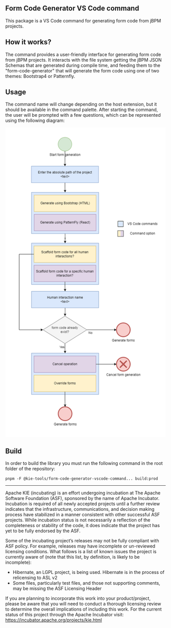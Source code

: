 <!--
   Licensed to the Apache Software Foundation (ASF) under one
   or more contributor license agreements.  See the NOTICE file
   distributed with this work for additional information
   regarding copyright ownership.  The ASF licenses this file
   to you under the Apache License, Version 2.0 (the
   "License"); you may not use this file except in compliance
   with the License.  You may obtain a copy of the License at
     http://www.apache.org/licenses/LICENSE-2.0
   Unless required by applicable law or agreed to in writing,
   software distributed under the License is distributed on an
   "AS IS" BASIS, WITHOUT WARRANTIES OR CONDITIONS OF ANY
   KIND, either express or implied.  See the License for the
   specific language governing permissions and limitations
   under the License.
-->

## Form Code Generator VS Code command

This package is a VS Code command for generating form code from jBPM projects.

## How it works?

The command provides a user-friendly interface for generating form code from jBPM projects. It interacts with the file system getting the jBPM JSON Schemas that are generated during compile time, and feeding them to the "form-code-generator" that will generate the form code using one of two themes: Bootstrap4 or Patternfly.

## Usage

The command name will change depending on the host extension, but it should be available in the command palette. After starting the command, the user will be prompted with a few questions, which can be represented using the following diagram:

![VS Code command diagram](./docs/vscode-command-diagram.png?raw=true "VS Code command diagram")

## Build

In order to build the library you must run the following command in the root folder of the repository:

```shell script
pnpm -F @kie-tools/form-code-generator-vscode-command... build:prod
```

---

Apache KIE (incubating) is an effort undergoing incubation at The Apache Software
Foundation (ASF), sponsored by the name of Apache Incubator. Incubation is
required of all newly accepted projects until a further review indicates that
the infrastructure, communications, and decision making process have stabilized
in a manner consistent with other successful ASF projects. While incubation
status is not necessarily a reflection of the completeness or stability of the
code, it does indicate that the project has yet to be fully endorsed by the ASF.

Some of the incubating project’s releases may not be fully compliant with ASF
policy. For example, releases may have incomplete or un-reviewed licensing
conditions. What follows is a list of known issues the project is currently
aware of (note that this list, by definition, is likely to be incomplete):

- Hibernate, an LGPL project, is being used. Hibernate is in the process of
  relicensing to ASL v2
- Some files, particularly test files, and those not supporting comments, may
  be missing the ASF Licensing Header

If you are planning to incorporate this work into your product/project, please
be aware that you will need to conduct a thorough licensing review to determine
the overall implications of including this work. For the current status of this
project through the Apache Incubator visit:
https://incubator.apache.org/projects/kie.html
